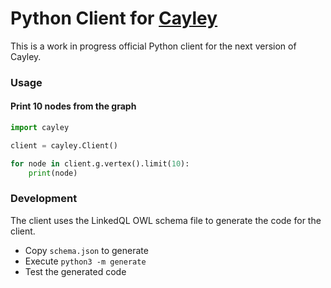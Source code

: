 # Python Client for [Cayley](https://github.com/cayleygraph/cayley)

This is a work in progress official Python client for the next version of Cayley.

### Usage

#### Print 10 nodes from the graph

```python
import cayley

client = cayley.Client()

for node in client.g.vertex().limit(10):
    print(node)
```

### Development

The client uses the LinkedQL OWL schema file to generate the code for the client.

- Copy `schema.json` to generate
- Execute `python3 -m generate`
- Test the generated code
